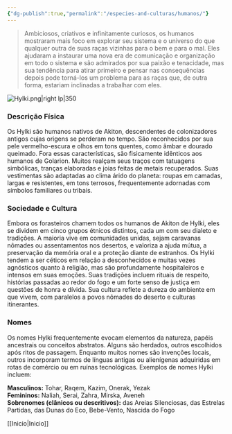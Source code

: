 ```yaml
---
{"dg-publish":true,"permalink":"/especies-and-culturas/humanos/"}
---
```


> Ambiciosos, criativos e infinitamente curiosos, os humanos mostraram mais foco em explorar seu sistema e o universo do que qualquer outra de suas raças vizinhas para o bem e para o mal. Eles ajudaram a instaurar uma nova era de comunicação e organização em todo o sistema e são admirados por sua paixão e tenacidade, mas sua tendência para atirar primeiro e pensar nas consequências depois pode torná-los um problema para as raças que, de outra forma, estariam inclinadas a trabalhar com eles.

![Hylki.png|right lp|350](/img/user/Assets/Imagens/Hylki.png)

### **Descrição Física**

Os Hylki são humanos nativos de Akiton, descendentes de colonizadores antigos cujas origens se perderam no tempo. São reconhecidos por sua pele vermelho-escura e olhos em tons quentes, como âmbar e dourado queimado. Fora essas características, são fisicamente idênticos aos humanos de Golarion. Muitos realçam seus traços com tatuagens simbólicas, tranças elaboradas e joias feitas de metais recuperados. Suas vestimentas são adaptadas ao clima árido do planeta: roupas em camadas, largas e resistentes, em tons terrosos, frequentemente adornadas com símbolos familiares ou tribais.

### **Sociedade e Cultura**

Embora os forasteiros chamem todos os humanos de Akiton de Hylki, eles se dividem em cinco grupos étnicos distintos, cada um com seu dialeto e tradições. A maioria vive em comunidades unidas, sejam caravanas nômades ou assentamentos nos desertos, e valoriza a ajuda mútua, a preservação da memória oral e a proteção diante de estranhos. Os Hylki tendem a ser céticos em relação a desconhecidos e muitas vezes agnósticos quanto à religião, mas são profundamente hospitaleiros e intensos em suas emoções. Suas tradições incluem rituais de respeito, histórias passadas ao redor do fogo e um forte senso de justiça em questões de honra e dívida. Sua cultura reflete a dureza do ambiente em que vivem, com paralelos a povos nômades do deserto e culturas itinerantes.

### **Nomes**

Os nomes Hylki frequentemente evocam elementos da natureza, papéis ancestrais ou conceitos abstratos. Alguns são herdados, outros escolhidos após ritos de passagem. Enquanto muitos nomes são invenções locais, outros incorporam termos de línguas antigas ou alienígenas adquiridas em rotas de comércio ou em ruínas tecnológicas. Exemplos de nomes Hylki incluem:

**Masculinos:** Tohar, Raqem, Kazim, Onerak, Yezak  
**Femininos:** Naliah, Serai, Zahra, Mirska, Aveneh  
**Sobrenomes (clânicos ou descritivos):** das Areias Silenciosas, das Estrelas Partidas, das Dunas do Eco, Bebe-Vento, Nascida do Fogo

[[Inicio\|Inicio]]

   